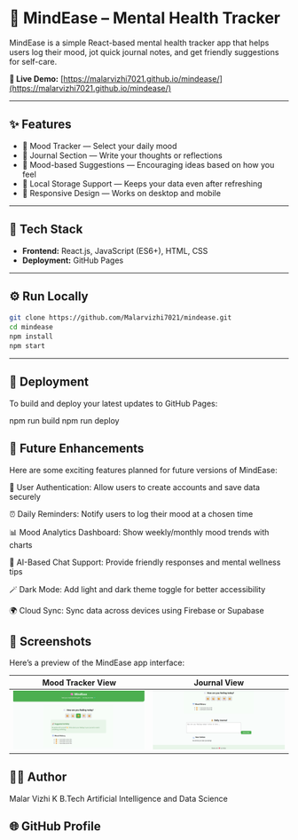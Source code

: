 # 🌿 MindEase – Mental Health Tracker

MindEase is a simple React-based mental health tracker app that helps users log their mood, jot quick journal notes, and get friendly suggestions for self-care.

**🔗 Live Demo:** [https://malarvizhi7021.github.io/mindease/](https://malarvizhi7021.github.io/mindease/)

---

## ✨ Features
- 🧠 Mood Tracker — Select your daily mood
- 📝 Journal Section — Write your thoughts or reflections
- 🌈 Mood-based Suggestions — Encouraging ideas based on how you feel
- 💾 Local Storage Support — Keeps your data even after refreshing
- 📱 Responsive Design — Works on desktop and mobile

---

## 🧰 Tech Stack
- **Frontend:** React.js, JavaScript (ES6+), HTML, CSS  
- **Deployment:** GitHub Pages  

---

## ⚙️ Run Locally
```bash
git clone https://github.com/Malarvizhi7021/mindease.git
cd mindease
npm install
npm start
```

---

## 🚀 Deployment

To build and deploy your latest updates to GitHub Pages:

npm run build
npm run deploy

## 🚀 Future Enhancements

Here are some exciting features planned for future versions of MindEase:

🔐 User Authentication: Allow users to create accounts and save data securely

⏰ Daily Reminders: Notify users to log their mood at a chosen time

📊 Mood Analytics Dashboard: Show weekly/monthly mood trends with charts

💬 AI-Based Chat Support: Provide friendly responses and mental wellness tips

🪄 Dark Mode: Add light and dark theme toggle for better accessibility

🌍 Cloud Sync: Sync data across devices using Firebase or Supabase

## 📸 Screenshots

Here’s a preview of the MindEase app interface:

| Mood Tracker View | Journal View |
|-------------------|--------------|
| ![Mood Tracker](src/assets/screenshot1.png) | ![Journal Section](src/assets/screenshot.png) |

## 👩‍💻 Author

Malar Vizhi K
B.Tech Artificial Intelligence and Data Science
## 🌐 GitHub Profile